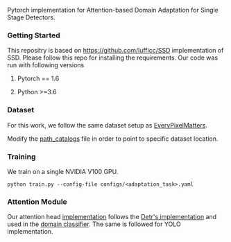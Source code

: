 
Pytorch implementation for Attention-based Domain Adaptation for Single Stage Detectors. 

### Getting Started
This repositry is based on https://github.com/lufficc/SSD implementation of SSD. Please follow this repo
for installing the requirements. Our code was run with following versions

1. Pytorch == 1.6

2. Python >=3.6

### Dataset
For this work, we follow the same dataset setup as [EveryPixelMatters](https://github.com/chengchunhsu/EveryPixelMatters#dataset). 

Modify the [path_catalogs](https://github.com/vidit09/adass/blob/master/ssd/config/path_catlog.py) file in order to point to specific dataset location.

### Training
We train on a single NVIDIA V100 GPU.

`python train.py --config-file configs/<adaptation_task>.yaml` 

### Attention Module

Our attention head [implementation](https://github.com/vidit09/adass/blob/master/ssd/modeling/backbone/vgg.py#L150) follows the [Detr's implementation](https://github.com/facebookresearch/detr) and used in the [domain classifier](https://github.com/vidit09/adass/blob/master/ssd/modeling/domain_classifier/domain_classifier.py#L62). The same is followed for YOLO implementation. 


